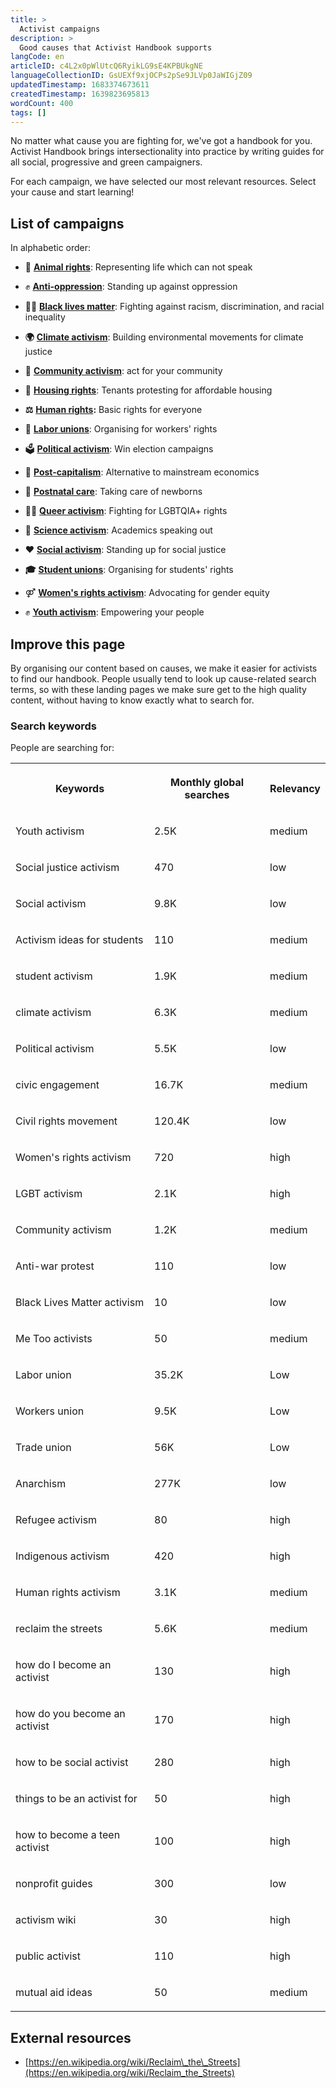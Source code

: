 ```yaml
---
title: >
  Activist campaigns
description: >
  Good causes that Activist Handbook supports
langCode: en
articleID: c4L2x0pWlUtcQ6RyikLG9sE4KPBUkgNE
languageCollectionID: GsUEXf9xjOCPs2pSe9JLVp0JaWIGjZ09
updatedTimestamp: 1683374673611
createdTimestamp: 1639823695813
wordCount: 400
tags: []
---
```


No matter what cause you are fighting for, we've got a handbook for you. Activist Handbook brings intersectionality into practice by writing guides for all social, progressive and green campaigners.

For each campaign, we have selected our most relevant resources. Select your cause and start learning!

## List of campaigns

In alphabetic order:

-   **🐷** [**Animal rights**](/campaigns/animal-rights): Representing life which can not speak
    
-   ✊ [**Anti-oppression**](/campaigns/anti-oppression): Standing up against oppression
    
-   ✊🏾 [**Black lives matter**](/campaigns/black-lives-matter): Fighting against racism, discrimination, and racial inequality
    
-   **🌍** [**Climate activism**](/campaigns/climate-activism): Building environmental movements for climate justice
    
-   **🙌** [**Community activism**](/campaigns/community-activism): act for your community
    
-   **🏡** [**Housing rights**](/campaigns/housing): Tenants protesting for affordable housing
    
-   **⚖️** [**Human rights**](/campaigns/human-rights)**:** Basic rights for everyone
    
-   **💪** [**Labor unions**](/campaigns/labor-unions): Organising for workers' rights
    
-   🗳 [**Political activism**](/campaigns/political-activism): Win election campaigns
    
-   **💸** [**Post-capitalism**](/campaigns/post-capitalism): Alternative to mainstream economics
    
-   👶 [**Postnatal care**](/campaigns/postnatal-care): Taking care of newborns
    
-   🏳️‍🌈 [**Queer activism**](/campaigns/queer-activism): Fighting for LGBTQIA+ rights
    
-   🥼 [**Science activism**](/campaigns/science-activism): Academics speaking out
    
-   ❤️ [**Social activism**](/campaigns/social-activism): Standing up for social justice
    
-   **🎓** [**Student unions**](/campaigns/student-unions): Organising for students' rights
    
-   ⚤ [**Women's rights activism**](/campaigns/womens-rights): Advocating for gender equity
    
-   ✊ [**Youth activism**](/campaigns/youth-activism): Empowering your people
    

## Improve this page

By organising our content based on causes, we make it easier for activists to find our handbook. People usually tend to look up cause-related search terms, so with these landing pages we make sure get to the high quality content, without having to know exactly what to search for.

### Search keywords

People are searching for:

<table><tbody><tr><th><p>Keywords</p></th><th><p>Monthly global searches</p></th><th><p>Relevancy</p></th></tr><tr><td><p>Youth activism</p></td><td><p>2.5K</p></td><td><p>medium</p></td></tr><tr><td><p>Social justice activism</p></td><td><p>470</p></td><td><p>low</p></td></tr><tr><td><p>Social activism</p></td><td><p>9.8K</p></td><td><p>low</p></td></tr><tr><td><p>Activism ideas for students</p></td><td><p>110</p></td><td><p>medium</p></td></tr><tr><td><p>student activism</p></td><td><p>1.9K</p></td><td><p>medium</p></td></tr><tr><td><p>climate activism</p></td><td><p>6.3K</p></td><td><p>medium</p></td></tr><tr><td><p>Political activism</p></td><td><p>5.5K</p></td><td><p>low</p></td></tr><tr><td><p>civic engagement</p></td><td><p>16.7K</p></td><td><p>medium</p></td></tr><tr><td><p>Civil rights movement</p></td><td><p>120.4K</p></td><td><p>low</p></td></tr><tr><td><p>Women's rights activism</p></td><td><p>720</p></td><td><p>high</p></td></tr><tr><td><p>LGBT activism</p></td><td><p>2.1K</p></td><td><p>high</p></td></tr><tr><td><p>Community activism</p></td><td><p>1.2K</p></td><td><p>medium</p></td></tr><tr><td><p>Anti-war protest</p></td><td><p>110</p></td><td><p>low</p></td></tr><tr><td><p>Black Lives Matter activism</p></td><td><p>10</p></td><td><p>low</p></td></tr><tr><td><p>Me Too activists</p></td><td><p>50</p></td><td><p>medium</p></td></tr><tr><td><p>Labor union</p></td><td><p>35.2K</p></td><td><p>Low</p></td></tr><tr><td><p>Workers union</p></td><td><p>9.5K</p></td><td><p>Low</p></td></tr><tr><td><p>Trade union</p></td><td><p>56K</p></td><td><p>Low</p></td></tr><tr><td><p>Anarchism</p></td><td><p>277K</p></td><td><p>low</p></td></tr><tr><td><p>Refugee activism</p></td><td><p>80</p></td><td><p>high</p></td></tr><tr><td><p>Indigenous activism</p></td><td><p>420</p></td><td><p>high</p></td></tr><tr><td><p>Human rights activism</p></td><td><p>3.1K</p></td><td><p>medium</p></td></tr><tr><td><p>reclaim the streets</p></td><td><p>5.6K</p></td><td><p>medium</p></td></tr><tr><td><p>how do I become an activist</p></td><td><p>130</p></td><td><p>high</p></td></tr><tr><td><p>how do you become an activist</p></td><td><p>170</p></td><td><p>high</p></td></tr><tr><td><p>how to be social activist</p></td><td><p>280</p></td><td><p>high</p></td></tr><tr><td><p>things to be an activist for</p></td><td><p>50</p></td><td><p>high</p></td></tr><tr><td><p>how to become a teen activist</p></td><td><p>100</p></td><td><p>high</p></td></tr><tr><td><p>nonprofit guides</p></td><td><p>300</p></td><td><p>low</p></td></tr><tr><td><p>activism wiki</p></td><td><p>30</p></td><td><p>high</p></td></tr><tr><td><p>public activist</p></td><td><p>110</p></td><td><p>high</p></td></tr><tr><td><p>mutual aid ideas</p></td><td><p>50</p></td><td><p>medium</p></td></tr></tbody></table>

## External resources

-   [https://en.wikipedia.org/wiki/Reclaim\_the\_Streets](https://en.wikipedia.org/wiki/Reclaim_the_Streets)